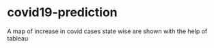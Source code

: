 # covid19-prediction
A map of increase in covid cases state wise are shown with the help of tableau

